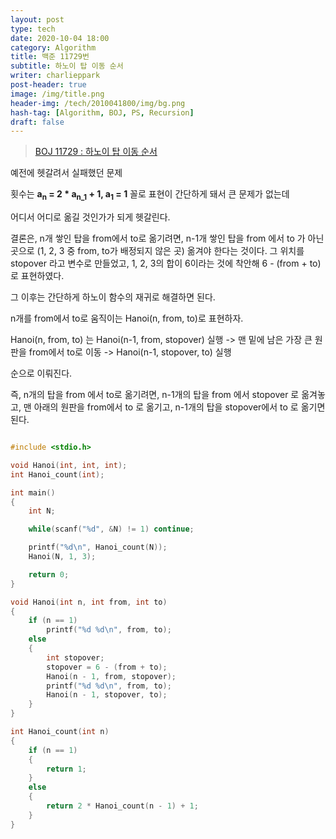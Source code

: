```yaml
---
layout: post
type: tech
date: 2020-10-04 18:00
category: Algorithm
title: 백준 11729번
subtitle: 하노이 탑 이동 순서
writer: charlieppark
post-header: true
image: /img/title.png
header-img: /tech/2010041800/img/bg.png
hash-tag: [Algorithm, BOJ, PS, Recursion]
draft: false
---
```


> [BOJ 11729 : 하노이 탑 이동 순서](https://www.acmicpc.net/problem/11729)

예전에 헷갈려서 실패했던 문제

횟수는 **a<sub>n</sub> = 2 \* a<sub>n_1</sub> + 1, a<sub>1</sub> = 1** 꼴로 표현이 간단하게 돼서 큰 문제가 없는데

어디서 어디로 옮길 것인가가 되게 헷갈린다.

결론은, n개 쌓인 탑을 from에서 to로 옮기려면, n-1개 쌓인 탑을 from 에서 to 가 아닌 곳으로 (1, 2, 3 중 from, to가 배정되지 않은 곳) 옮겨야 한다는 것이다. 그 위치를 stopover 라고 변수로 만들었고, 1, 2, 3의 합이 6이라는 것에 착안해 6 - (from + to) 로 표현하였다.

그 이후는 간단하게 하노이 함수의 재귀로 해결하면 된다.

n개를 from에서 to로 움직이는 Hanoi(n, from, to)로 표현하자.

Hanoi(n, from, to) 는 Hanoi(n-1, from, stopover) 실행 -> 맨 밑에 남은 가장 큰 원판을 from에서 to로 이동 -> Hanoi(n-1, stopover, to) 실행

순으로 이뤄진다.

즉, n개의 탑을 from 에서 to로 옮기려면, n-1개의 탑을 from 에서 stopover 로 옮겨놓고, 맨 아래의 원판을 from에서 to 로 옮기고, n-1개의 탑을 stopover에서 to 로 옮기면 된다.

```c

#include <stdio.h>

void Hanoi(int, int, int);
int Hanoi_count(int);

int main()
{
    int N;

    while(scanf("%d", &N) != 1) continue;

    printf("%d\n", Hanoi_count(N));
    Hanoi(N, 1, 3);

    return 0;
}

void Hanoi(int n, int from, int to)
{
    if (n == 1)
        printf("%d %d\n", from, to);
    else
    {
        int stopover;
        stopover = 6 - (from + to);
        Hanoi(n - 1, from, stopover);
        printf("%d %d\n", from, to);
        Hanoi(n - 1, stopover, to);
    }
}

int Hanoi_count(int n)
{
    if (n == 1)
    {
        return 1;
    }
    else
    {
        return 2 * Hanoi_count(n - 1) + 1;
    }
}
```
